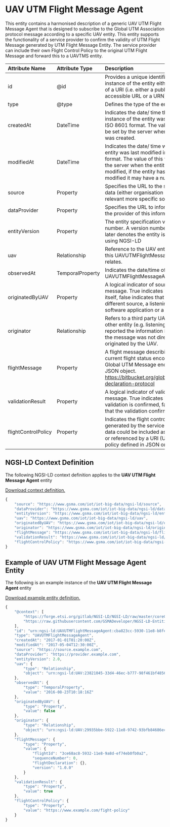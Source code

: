 # UAV UTM Flight Message Agent
This entity contains a harmonised description of a generic UAV UTM Flight Message Agent that is designed to subscribe to the Global UTM Association protocol message according to a specific UAV entity. This entity supports the functionality of a service provider to confirm the validity of UTM Flight Message generated by UTM Flight Message Entity. The service provider can include their own Flight Control Policy to the original UTM Flight Message and forward this to a UAVTMS entity.

| Attribute Name | Attribute Type | Description | Constraint |
|:--- |:--- |:--- |:---:|
| id | @id | Provides a unique identifier for an instance of the entity either in the form of a URI (i.e. either a publicly accessible URL or a URN). | Mandatory |
| type | @type | Defines the type of the entity. | Mandatory |
| createdAt | DateTime | Indicates the date/ time that the instance of the entity was created in ISO 8601 format. The value of this will be set by the server when the entity was created. | Mandatory |
| modifiedAt | DateTime | Indicates the date/ time when the entity was last modified in ISO 8601 format. The value of this will be set by the server when the entity was modified, if the entity has not been modified it may have a null value. | Optional |
| source | Property | Specifies the URL to the source of this data (either organisation or where relevant more specific source) | Recommended |
| dataProvider | Property | Specifies the URL to information about the provider of this information | Recommended |
| entityVersion | Property | The entity specification version as a number. A version number of 2.0 or later denotes the entity is represented using NGSI-LD | Recommended |
| uav | Relationship | Reference to the UAV entity to which this UAVUTMFlightMessageAgent relates. | Mandatory |
| observedAt | TemporalProperty | Indicates the date/time of the UAVUTMFlightMessageAgent record. | Mandatory |
| originatedByUAV | Property | A logical indicator of source of the message. True indicates it is the UAV itself, false indicates that it is a different source, a listening station software application or a different UAV. | Mandatory |
| originator | Relationship | Refers to a third party UAV instance or other entity (e.g. listening station) that reported the information in the case the message was not directly originated by the UAV. | Recommended |
| flightMessage | Property | A flight message describing the current flight status encoded as a Global UTM Message encoded as a JSON object. https://bitbucket.org/global_utm/flight-declaration-protocol | Mandatory |
| validationResult | Property | A logical indicator of validation of the message. True indicates it is the validation is confirmed, false indicates that the validation confirmation fails. | Mandatory |
| flightControlPolicy | Property | Indicates the flight control policy generated by the service provider. This data could be included as a text value or referenced by a URI (URL/URN) to a policy defined in JSON or XML format. | Recommended |

## NGSI-LD Context Definition
The following NGSI-LD context definition applies to the **UAV UTM Flight Message Agent** entity

[Download context definition.](../examples/UAV-UTM-Flight-Message-Agent-context.jsonld)

```JavaScript
{
    "source": "https://www.gsma.com/iot/iot-big-data/ngsi-ld/source",
    "dataProvider": "https://www.gsma.com/iot/iot-big-data/ngsi-ld/dataprovider",
    "entityVersion": "https://www.gsma.com/iot/iot-big-data/ngsi-ld/entityversion",
    "uav": "https://www.gsma.com/iot/iot-big-data/ngsi-ld/uav",
    "originatedByUAV": "https://www.gsma.com/iot/iot-big-data/ngsi-ld/originatedbyuav",
    "originator": "https://www.gsma.com/iot/iot-big-data/ngsi-ld/originator",
    "flightMessage": "https://www.gsma.com/iot/iot-big-data/ngsi-ld/flightmessage",
    "validationResult": "https://www.gsma.com/iot/iot-big-data/ngsi-ld/validationresult",
    "flightControlPolicy": "https://www.gsma.com/iot/iot-big-data/ngsi-ld/flightcontrolpolicy"
}
```
## Example of UAV UTM Flight Message Agent Entity
The following is an example instance of the **UAV UTM Flight Message Agent** entity

[Download example entity definition.](../examples/UAV-UTM-Flight-Message-Agent.jsonld)

```JavaScript
{
    "@context": [
        "https://forge.etsi.org/gitlab/NGSI-LD/NGSI-LD/raw/master/coreContext/ngsi-ld-core-context.json",
        "https://raw.githubusercontent.com/GSMADeveloper/NGSI-LD-Entities/master/examples/UAV-UTM-Flight-Message-Agent-context.jsonld"
    ],
    "id": "urn:ngsi-ld:UAVUTMFlightMessageAgent:cba823cc-5930-11e8-b8fe-d7c79082c9c7",
    "type": "UAVUTMFlightMessageAgent",
    "createdAt": "2017-01-01T01:20:00Z",
    "modifiedAt": "2017-05-04T12:30:00Z",
    "source": "https://source.example.com",
    "dataProvider": "https://provider.example.com",
    "entityVersion": 2.0,
    "uav": {
        "type": "Relationship",
        "object": "urn:ngsi-ld:UAV:23821045-33d4-46ec-b777-98f461bf4856"
    },
    "observedAt": {
        "type": "TemporalProperty",
        "value": "2016-08-23T10:18:16Z"
    },
    "originatedByUAV": {
        "type": "Property",
        "value": false
    },
    "originator": {
        "type": "Relationship",
        "object": "urn:ngsi-ld:UAV:29935bbe-5922-11e8-9742-93bfb84686ec"
    },
    "flightMessage": {
        "type": "Property",
        "value": {
            "flightId": "3ce68ac8-5932-11e8-9a8d-ef74eb0fb0a2",
            "sequenceNumber": 0,
            "flightDeclaration": {},
            "version": "1.0.0"
        }
    },
    "validationResult": {
        "type": "Property",
        "value": true
    },
    "flightControlPolicy": {
        "type": "Property",
        "value": "https://www.example.com/fight-policy"
    }
}
```
